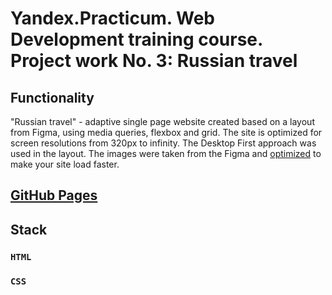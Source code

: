 # __Yandex.Practicum. Web Development training course. Project work No. 3: Russian travel__

## __Functionality__
"Russian travel" - adaptive single page website created based on a layout from Figma, using media queries, flexbox and grid. The site is optimized for screen resolutions from 320px to infinity. The Desktop First approach was used in the layout. The images were taken from the Figma and [optimized](https://tinypng.com/) to make your site load faster.

## __[GitHub Pages](https://At0m234.github.io/russian-travel/)__

## __Stack__

### `HTML`
### `CSS`
